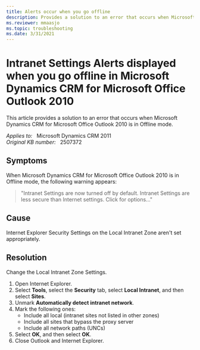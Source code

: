 ```yaml
---
title: Alerts occur when you go offline
description: Provides a solution to an error that occurs when Microsoft Dynamics CRM for Microsoft Office Outlook 2010 is in Offline mode.
ms.reviewer: mmaasjo
ms.topic: troubleshooting
ms.date: 3/31/2021
---
```

# Intranet Settings Alerts displayed when you go offline in Microsoft Dynamics CRM for Microsoft Office Outlook 2010

This article provides a solution to an error that occurs when Microsoft Dynamics CRM for Microsoft Office Outlook 2010 is in Offline mode.

_Applies to:_ &nbsp; Microsoft Dynamics CRM 2011  
_Original KB number:_ &nbsp; 2507372

## Symptoms

When Microsoft Dynamics CRM for Microsoft Office Outlook 2010 is in Offline mode, the following warning appears:

> "Intranet Settings are now turned off by default. Intranet Settings are less secure than Internet settings. Click for options..."

## Cause

Internet Explorer Security Settings on the Local Intranet Zone aren't set appropriately.

## Resolution

Change the Local Intranet Zone Settings.

1. Open Internet Explorer.
2. Select **Tools**, select the **Security** tab, select **Local Intranet**, and then select **Sites**.
3. Unmark **Automatically detect intranet network**.
4. Mark the following ones:
   - Include all local (intranet sites not listed in other zones)
   - Include all sites that bypass the proxy server
   - Include all network paths (UNCs)
5. Select **OK**, and then select **OK**.
6. Close Outlook and Internet Explorer.
